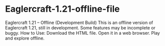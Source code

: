 # Eaglercraft-1.21-offline-file
Eaglercraft 1.21 – Offline (Development Build)  This is an offline version of Eaglercraft 1.21, still in development. Some features may be incomplete or buggy.  How to Use:  Download the HTML file.  Open it in a web browser.  Play and explore offline.

